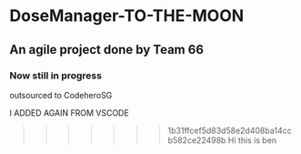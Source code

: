 # DoseManager-TO-THE-MOON

## An agile project done by Team 66

### Now still in progress

outsourced to CodeheroSG

I ADDED AGAIN FROM VSCODE
>>>>>>> 1b31ffcef5d83d58e2d408ba14ccb582ce22498b
Hi this is ben